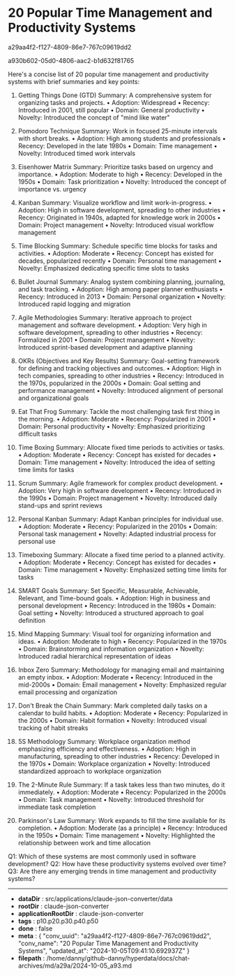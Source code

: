 # 20 Popular Time Management and Productivity Systems

a29aa4f2-f127-4809-86e7-767c09619dd2

a930b602-05d0-4806-aac2-b1d632f81765

 Here's a concise list of 20 popular time management and productivity systems with brief summaries and key points:

1. Getting Things Done (GTD)
   Summary: A comprehensive system for organizing tasks and projects.
   • Adoption: Widespread
   • Recency: Introduced in 2001, still popular
   • Domain: General productivity
   • Novelty: Introduced the concept of "mind like water"

2. Pomodoro Technique
   Summary: Work in focused 25-minute intervals with short breaks.
   • Adoption: High among students and professionals
   • Recency: Developed in the late 1980s
   • Domain: Time management
   • Novelty: Introduced timed work intervals

3. Eisenhower Matrix
   Summary: Prioritize tasks based on urgency and importance.
   • Adoption: Moderate to high
   • Recency: Developed in the 1950s
   • Domain: Task prioritization
   • Novelty: Introduced the concept of importance vs. urgency

4. Kanban
   Summary: Visualize workflow and limit work-in-progress.
   • Adoption: High in software development, spreading to other industries
   • Recency: Originated in 1940s, adapted for knowledge work in 2000s
   • Domain: Project management
   • Novelty: Introduced visual workflow management

5. Time Blocking
   Summary: Schedule specific time blocks for tasks and activities.
   • Adoption: Moderate
   • Recency: Concept has existed for decades, popularized recently
   • Domain: Personal time management
   • Novelty: Emphasized dedicating specific time slots to tasks

6. Bullet Journal
   Summary: Analog system combining planning, journaling, and task tracking.
   • Adoption: High among paper planner enthusiasts
   • Recency: Introduced in 2013
   • Domain: Personal organization
   • Novelty: Introduced rapid logging and migration

7. Agile Methodologies
   Summary: Iterative approach to project management and software development.
   • Adoption: Very high in software development, spreading to other industries
   • Recency: Formalized in 2001
   • Domain: Project management
   • Novelty: Introduced sprint-based development and adaptive planning

8. OKRs (Objectives and Key Results)
   Summary: Goal-setting framework for defining and tracking objectives and outcomes.
   • Adoption: High in tech companies, spreading to other industries
   • Recency: Introduced in the 1970s, popularized in the 2000s
   • Domain: Goal setting and performance management
   • Novelty: Introduced alignment of personal and organizational goals

9. Eat That Frog
   Summary: Tackle the most challenging task first thing in the morning.
   • Adoption: Moderate
   • Recency: Popularized in 2001
   • Domain: Personal productivity
   • Novelty: Emphasized prioritizing difficult tasks

10. Time Boxing
    Summary: Allocate fixed time periods to activities or tasks.
    • Adoption: Moderate
    • Recency: Concept has existed for decades
    • Domain: Time management
    • Novelty: Introduced the idea of setting time limits for tasks

11. Scrum
    Summary: Agile framework for complex product development.
    • Adoption: Very high in software development
    • Recency: Introduced in the 1990s
    • Domain: Project management
    • Novelty: Introduced daily stand-ups and sprint reviews

12. Personal Kanban
    Summary: Adapt Kanban principles for individual use.
    • Adoption: Moderate
    • Recency: Popularized in the 2010s
    • Domain: Personal task management
    • Novelty: Adapted industrial process for personal use

13. Timeboxing
    Summary: Allocate a fixed time period to a planned activity.
    • Adoption: Moderate
    • Recency: Concept has existed for decades
    • Domain: Time management
    • Novelty: Emphasized setting time limits for tasks

14. SMART Goals
    Summary: Set Specific, Measurable, Achievable, Relevant, and Time-bound goals.
    • Adoption: High in business and personal development
    • Recency: Introduced in the 1980s
    • Domain: Goal setting
    • Novelty: Introduced a structured approach to goal definition

15. Mind Mapping
    Summary: Visual tool for organizing information and ideas.
    • Adoption: Moderate to high
    • Recency: Popularized in the 1970s
    • Domain: Brainstorming and information organization
    • Novelty: Introduced radial hierarchical representation of ideas

16. Inbox Zero
    Summary: Methodology for managing email and maintaining an empty inbox.
    • Adoption: Moderate
    • Recency: Introduced in the mid-2000s
    • Domain: Email management
    • Novelty: Emphasized regular email processing and organization

17. Don't Break the Chain
    Summary: Mark completed daily tasks on a calendar to build habits.
    • Adoption: Moderate
    • Recency: Popularized in the 2000s
    • Domain: Habit formation
    • Novelty: Introduced visual tracking of habit streaks

18. 5S Methodology
    Summary: Workplace organization method emphasizing efficiency and effectiveness.
    • Adoption: High in manufacturing, spreading to other industries
    • Recency: Developed in the 1970s
    • Domain: Workplace organization
    • Novelty: Introduced standardized approach to workplace organization

19. The 2-Minute Rule
    Summary: If a task takes less than two minutes, do it immediately.
    • Adoption: Moderate
    • Recency: Popularized in the 2000s
    • Domain: Task management
    • Novelty: Introduced threshold for immediate task completion

20. Parkinson's Law
    Summary: Work expands to fill the time available for its completion.
    • Adoption: Moderate (as a principle)
    • Recency: Introduced in the 1950s
    • Domain: Time management
    • Novelty: Highlighted the relationship between work and time allocation

Q1: Which of these systems are most commonly used in software development?
Q2: How have these productivity systems evolved over time?
Q3: Are there any emerging trends in time management and productivity systems?

---

* **dataDir** : src/applications/claude-json-converter/data
* **rootDir** : claude-json-converter
* **applicationRootDir** : claude-json-converter
* **tags** : p10.p20.p30.p40.p50
* **done** : false
* **meta** : {
  "conv_uuid": "a29aa4f2-f127-4809-86e7-767c09619dd2",
  "conv_name": "20 Popular Time Management and Productivity Systems",
  "updated_at": "2024-10-05T09:41:10.692937Z"
}
* **filepath** : /home/danny/github-danny/hyperdata/docs/chat-archives/md/a29a/2024-10-05_a93.md